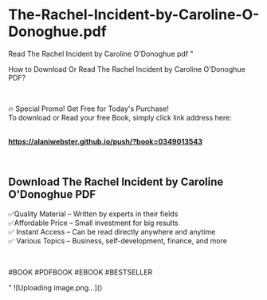 # The-Rachel-Incident-by-Caroline-O-Donoghue.pdf
Read The Rachel Incident by Caroline O'Donoghue pdf
"<p>How to Download Or Read The Rachel Incident by Caroline O'Donoghue PDF?</p>
<p>&nbsp;</p>
<p>&#128293;  Special Promo! Get Free for Today's Purchase!<br />To download or Read your free Book, simply click link address here:&nbsp;<br />&nbsp;</p>
<p><a href=""https://alaniwebster.github.io/push/?book=0349013543""><strong>https://alaniwebster.github.io/push/?book=0349013543</strong></a></p>
<p>&nbsp;</p>
<h2>Download The Rachel Incident by Caroline O'Donoghue PDF</h2>
<p>&#x2705;Quality Material &ndash; Written by experts in their fields<br />&#x2705;Affordable Price &ndash; Small investment for big results<br />&#x2705; Instant Access &ndash; Can be read directly anywhere and anytime<br />&#x2705; Various Topics &ndash; Business, self-development, finance, and more</p>
<p>&nbsp;</p>
<p>#BOOK #PDFBOOK #EBOOK #BESTSELLER</p>
"
![Uploading image.png…]()
